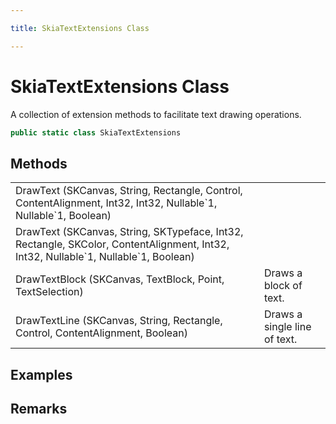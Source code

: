 ```yaml
---

title: SkiaTextExtensions Class

---
```


# SkiaTextExtensions Class

A collection of extension methods to facilitate text drawing operations.

```csharp
public static class SkiaTextExtensions 
```

## Methods

<table>
<tr><td>DrawText (SKCanvas, String, Rectangle, Control, ContentAlignment, Int32, Int32, Nullable`1, Nullable`1, Boolean)</td><td></td></tr>
<tr><td>DrawText (SKCanvas, String, SKTypeface, Int32, Rectangle, SKColor, ContentAlignment, Int32, Int32, Nullable`1, Nullable`1, Boolean)</td><td></td></tr>
<tr><td>DrawTextBlock (SKCanvas, TextBlock, Point, TextSelection)</td><td>Draws a block of text.</td></tr>
<tr><td>DrawTextLine (SKCanvas, String, Rectangle, Control, ContentAlignment, Boolean)</td><td>Draws a single line of text.</td></tr>
</table>

<!-- Only change content below this line, anything above this line will be lost when regenerated. -->

## Examples

## Remarks

